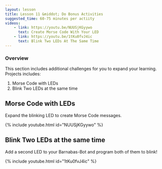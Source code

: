 ```yaml
---
layout: lesson
title: Lesson 11 &middot; Do Bonus Activities
suggested_time: 60-75 minutes per actiity
videos:
    - link: https://youtu.be/NUUSjKGyywo
      text: Create Morse Code With Your LED
    - link: https://youtu.be/1tKu0fvJ4ic
      text: Blink Two LEDs At The Same Time
---
```

### Overview
This section includes additional challenges for you to expand your learning.  Projects includes:
1. Morse Code with LEDs
2. Blink Two LEDs at the same time

## Morse Code with LEDs

Expand the blinking LED to create Morse Code messages.

{% include youtube.html id="NUUSjKGyywo" %}



## Blink Two LEDs at the same time

Add a second LED to your Barnabas-Bot and program both of them to blink!

{% include youtube.html id="1tKu0fvJ4ic" %}

